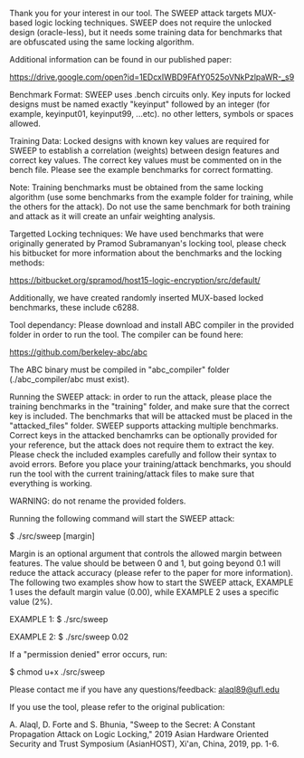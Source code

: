 Thank you for your interest in our tool. The SWEEP attack targets MUX-based logic locking techniques. SWEEP does not require the unlocked design (oracle-less), but it needs some training data for benchmarks that are obfuscated using the same locking algorithm. 

Additional information can be found in our published paper:

https://drive.google.com/open?id=1EDcxIWBD9FAfY0525oVNkPzlpaWR-_s9

Benchmark Format:
SWEEP uses .bench circuits only. Key inputs for locked designs must be named exactly "keyinput" followed by an integer (for example, keyinput01, keyinput99, ...etc). no other letters, symbols or spaces allowed.

Training Data:
Locked designs with known key values are required for SWEEP to establish a correlation (weights) between design features and correct key values. The correct key values must be commented on in the bench file. Please see the example benchmarks for correct formatting. 

Note: Training benchmarks must be obtained from the same locking algorithm (use some benchmarks from the example folder for training, while the others for the attack). Do not use the same benchmark for both training and attack as it will create an unfair weighting analysis.

Targetted Locking techniques:
We have used benchmarks that were originally generated by Pramod Subramanyan's locking tool, please check his bitbucket for more information about the benchmarks and the locking methods:

https://bitbucket.org/spramod/host15-logic-encryption/src/default/

Additionally, we have created randomly inserted MUX-based locked benchmarks, these include c6288. 

Tool dependancy:
Please download and install ABC compiler in the provided folder in order to run the tool. The compiler can be found here: 

https://github.com/berkeley-abc/abc

The ABC binary must be compiled in "abc_compiler" folder (./abc_compiler/abc must exist).

Running the SWEEP attack:
in order to run the attack, please place the training benchmarks in the "training" folder, and make sure that the correct key is included. The benchmarks that will be attacked must be placed in the "attacked_files" folder. SWEEP supports attacking multiple benchmarks. Correct keys in the attacked benchamrks can be optionally provided for your reference, but the attack does not require them to extract the key. Please check the included examples carefully and follow their syntax to avoid errors. Before you place your training/attack benchmarks, you should run the tool with the current training/attack files to make sure that everything is working.

WARNING: do not rename the provided folders.

Running the following command will start the SWEEP attack:

$ ./src/sweep [margin]

Margin is an optional argument that controls the allowed margin between features. The value should be between 0 and 1, but going beyond 0.1 will reduce the attack accuracy (please refer to the paper for more information). The following two examples show how to start the SWEEP attack, EXAMPLE 1 uses the default margin value (0.00), while EXAMPLE 2 uses a specific value (2%).

EXAMPLE 1: $ ./src/sweep

EXAMPLE 2: $ ./src/sweep 0.02

If a "permission denied" error occurs, run:

$ chmod u+x ./src/sweep

Please contact me if you have any questions/feedback: alaql89@ufl.edu

If you use the tool, please refer to the original publication: 

A. Alaql, D. Forte and S. Bhunia, "Sweep to the Secret: A Constant Propagation Attack on Logic Locking," 2019 Asian Hardware Oriented Security and Trust Symposium (AsianHOST), Xi'an, China, 2019, pp. 1-6.
